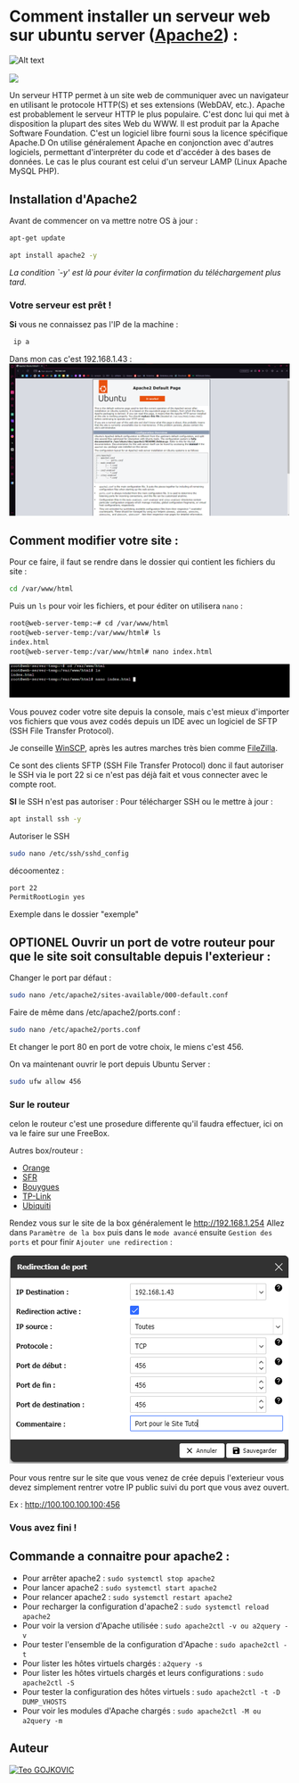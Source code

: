 # Comment installer un serveur web sur ubuntu server ([Apache2](https://doc.ubuntu-fr.org/apache2)) : 

![Alt text](../images/logo-apache.png)

<img src="../images/logo-apache.png" align="center">

Un serveur HTTP permet à un site web de communiquer avec un navigateur en utilisant le
protocole HTTP(S) et ses extensions (WebDAV, etc.). Apache est probablement le serveur
HTTP le plus populaire. C'est donc lui qui met à disposition la plupart des sites Web du
WWW.
Il est produit par la Apache Software Foundation. C'est un logiciel libre fourni sous la licence
spécifique Apache.D
On utilise généralement Apache en conjonction avec d'autres logiciels, permettant
d'interpréter du code et d'accéder à des bases de données. Le cas le plus courant est celui
d'un serveur LAMP (Linux Apache MySQL PHP).

## Installation d'Apache2
Avant de commencer on va mettre notre OS à jour :
```bash
apt-get update
```
```bash
apt install apache2 -y
```
*La condition `-y' est là pour éviter la confirmation du téléchargement plus tard.*

### Votre serveur est prêt !
 
**Si** vous ne connaissez pas l'IP de la machine : 
```bash
 ip a
 ```

Dans mon cas c'est 192.168.1.43 : 
![exemple](images/page.png)


## Comment modifier votre site : 
Pour ce faire, il faut se rendre dans le dossier qui contient les fichiers du site :
```bash
cd /var/www/html
```
Puis un `ls` pour voir les fichiers, et pour éditer on utilisera `nano` :
```bash
root@web-server-temp:~# cd /var/www/html
root@web-server-temp:/var/www/html# ls
index.html
root@web-server-temp:/var/www/html# nano index.html
```
![Alt text](images/cd.png)

Vous pouvez coder votre site depuis la console, mais c'est mieux d'importer vos fichiers que vous avez codés depuis un IDE avec un logiciel de SFTP (SSH File Transfer Protocol).

Je conseille [WinSCP](https://winscp.net/eng/download.php), après les autres marches très bien comme [FileZilla](https://filezilla-project.org).

Ce sont des clients SFTP (SSH File Transfer Protocol) donc il faut autoriser le SSH via le port 22 si ce n'est pas déjà fait et vous connecter avec le compte root.

**SI** le SSH n'est pas autoriser : 
Pour télécharger SSH ou le mettre à jour :
```bash
apt install ssh -y
```
Autoriser le SSH
```bash
sudo nano /etc/ssh/sshd_config
```
décoomentez : 
```bash
port 22
PermitRootLogin yes
```
Exemple dans le dossier "exemple"

## **OPTIONEL** Ouvrir un port de votre routeur pour que le site soit consultable depuis l'exterieur : 

Changer le port  par défaut : 
```bash
sudo nano /etc/apache2/sites-available/000-default.conf
```
Faire de même dans /etc/apache2/ports.conf : 
```bash
sudo nano /etc/apache2/ports.conf
```
Et changer le port 80 en port de votre choix, le miens c'est 456.

On va maintenant ouvrir le port depuis Ubuntu Server : 
```bash
sudo ufw allow 456
```
### Sur le routeur
celon le routeur c'est une prosedure differente qu'il faudra effectuer, ici on va le faire sur une FreeBox.

Autres box/routeur : 
- [Orange](https://pratiquepc.fr/ouvrir-des-ports-sur-une-livebox/)
- [SFR](https://fluxdeconnaissances.com/information/page/read/40568-comment-ouvrir-les-ports-de-ma-sfr-box)
- [Bouygues](https://pratiquepc.fr/ouvrir-des-ports-sur-une-bbox/)
- [TP-Link](https://www.tp-link.com/fr/support/faq/134/#:~:text=Cliquez%20sur%20Avancé->%20NAT->%20Serveurs%20virtuels%20à%20gauche.&text=Tapez%20Nom%20%2C%20le%20port%20externe,interne%20et%20cliquez%20sur%20Activer%20.)
- [Ubiquiti](https://help.ui.com/hc/en-us/articles/235723207-UniFi-Gateway-Port-Forwarding)

Rendez vous sur le site de la box généralement le http://192.168.1.254
Allez dans `Paramètre de la box` puis dans le `mode avancé` ensuite `Gestion des ports` et pour finir `Ajouter une redirection` :

![Alt text](images/port-freebox.png)

Pour vous  rentre sur le site que vous venez de crée depuis l'exterieur vous devez simplement rentrer votre IP public suivi du port que vous avez ouvert.

Ex : http://100.100.100.100:456

### Vous avez fini !

## Commande a connaitre pour apache2 : 
- Pour arrêter apache2 : `sudo systemctl stop apache2`
- Pour lancer apache2 : `sudo systemctl start apache2`
- Pour relancer apache2 : `sudo systemctl restart apache2`
- Pour recharger la configuration d'apache2 : `sudo systemctl reload apache2`
- Pour voir la version d'Apache utilisée : `sudo apache2ctl -v ou a2query -v`
- Pour tester l'ensemble de la configuration d'Apache : `sudo apache2ctl -t`
- Pour lister les hôtes virtuels chargés : `a2query -s`
- Pour lister les hôtes virtuels chargés et leurs configurations : `sudo apache2ctl -S`
- Pour tester la configuration des hôtes virtuels : `sudo apache2ctl -t -D DUMP_VHOSTS`
- Pour voir les modules d'Apache chargés : `sudo apache2ctl -M ou a2query -m`


## Auteur

[![Teo GOJKOVIC](https://img.shields.io/badge/Teo_GOJKOVIC-222e45?style=for-the-badge&logo=github&logoColor=white)](https://github.com/Teo-Gojkovic)
